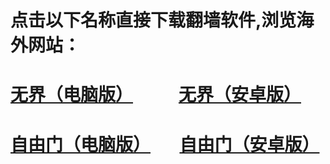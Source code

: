 # 点击以下名称直接下载翻墙软件,浏览海外网站：
# <a href="https://github.com/a6b/2/raw/master/u1901.exe">无界（电脑版）</a> &nbsp;&nbsp;&nbsp;&nbsp;&nbsp;&nbsp;&nbsp;&nbsp;&nbsp;&nbsp;<a href="https://github.com/a6b/2/raw/master/um.apk">无界（安卓版）</a>
# <a href="https://github.com/a6b/2/raw/master/fg765p.exe">自由门（电脑版）</a> &nbsp;&nbsp;&nbsp;&nbsp;&nbsp;&nbsp;<a href="https://github.com/a6b/2/raw/master/fgma.apk">自由门（安卓版）</a>
